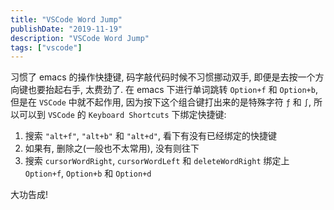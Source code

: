 ```yaml
---
title: "VSCode Word Jump"
publishDate: "2019-11-19"
description: "VSCode Word Jump"
tags: ["vscode"]
---
```


习惯了 emacs 的操作快捷键, 码字敲代码时候不习惯挪动双手, 即便是去按一个方向键也要抬起右手, 太费劲了.
在 emacs 下进行单词跳转 `Option+f` 和 `Option+b`, 但是在 `VSCode` 中就不起作用, 因为按下这个组合键打出来的是特殊字符 `ƒ` 和 `∫`, 所以可以到 `VSCode` 的 `Keyboard Shortcuts` 下绑定快捷键:

1. 搜索 `"alt+f"`, `"alt+b"` 和 `"alt+d"`, 看下有没有已经绑定的快捷键
2. 如果有, 删除之(一般也不太常用), 没有则往下
3. 搜索 `cursorWordRight`, `cursorWordLeft` 和 `deleteWordRight` 绑定上 `Option+f`, `Option+b` 和 `Option+d`

大功告成!
